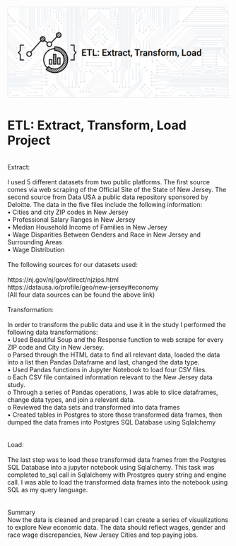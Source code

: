 ![](ETL.PNG)
# ETL: Extract, Transform, Load Project<br/>
<br/>
Extract:<br/>
<br/>
I used 5 different datasets from two public platforms. The first source comes via web scraping of the Official Site of the State of New Jersey. The second source from Data USA a public data repository sponsored by Deloitte. The data in the five files include the following information:<br/>
•	Cities and city ZIP codes in New Jersey<br/>
•	Professional Salary Ranges in New Jersey<br/>
•	Median Household Income of Families in New Jersey<br/>
•	Wage Disparities Between Genders and Race in New Jersey and Surrounding Areas<br/>
•	Wage Distribution <br/>
<br/>
The following sources for our datasets used:<br/>
<br/>
https://nj.gov/nj/gov/direct/njzips.html<br/>
https://datausa.io/profile/geo/new-jersey#economy <br/>
(All four data sources can be found the above link)<br/>
<br/>
Transformation:<br/>
<br/>
In order to transform the public data and use it in the study I performed the following data transformations:<br/>
  •	Used Beautiful Soup and the Response function to web scrape for every ZIP code and City in New Jersey.<br/>
     o	Parsed through the HTML data to find all relevant data, loaded the data into a list then Pandas Dataframe and last, changed the data type. <br/>
  •	Used Pandas functions in Jupyter Notebook to load four CSV files.<br/>
      o	Each CSV file contained information relevant to the New Jersey data study.<br/>
      o	Through a series of Pandas operations, I was able to slice dataframes, change data types, and join a relevant data.<br/>
      o	Reviewed the data sets and transformed into data frames<br/>
    •	Created tables in Postgres to store these transformed data frames, then dumped the data frames into Postgres SQL Database using Sqlalchemy<br/>
<br/>
<br/>
Load:<br/>
<br/>
The last step was to load these transformed data frames from the Postgres SQL Database into a jupyter notebook using Sqlalchemy. This task was completed to_sql call in Sqlalchemy with Prostgres query string and engine call. I was able to load the transformed data frames into the notebook using SQL as my query language. <br/>
<br/>
<br/>
Summary<br/>
Now the data is cleaned and prepared I can create a series of visualizations to explore New economic data. The data should reflect wages, gender and race wage discrepancies, New Jersey Cities and top paying jobs. 

